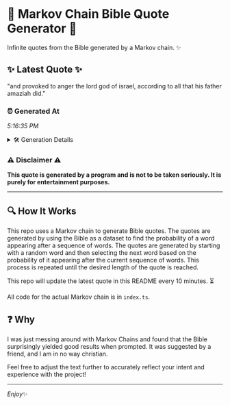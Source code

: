 # 📖 Markov Chain Bible Quote Generator 📖

Infinite quotes from the Bible generated by a Markov chain. ✨

## ✨ Latest Quote ✨
"and provoked to anger the lord god of israel, according to all that his father amaziah did."

### ⏰ Generated At
*5:16:35 PM*

<details>
    <summary>🛠️ Generation Details</summary>
    <p>
        <strong>🌱 Seed:</strong> and<br>
        <strong>🔄 Iterations:</strong> 16<br>
        <strong>📜 Context History:</strong><br>[ and ]: provoked<br>[ and, provoked ]: to<br>[ and, provoked, to ]: anger<br>[ and, provoked, to, anger ]: the<br>[ and, provoked, to, anger, the ]: lord<br>[ and, provoked, to, anger, the, lord ]: god<br>[ provoked, to, anger, the, lord, god ]: of<br>[ to, anger, the, lord, god, of ]: israel,<br>[ anger, the, lord, god, of, israel, ]: according<br>[ the, lord, god, of, israel,, according ]: to<br>[ lord, god, of, israel,, according, to ]: all<br>[ god, of, israel,, according, to, all ]: that<br>[ of, israel,, according, to, all, that ]: his<br>[ israel,, according, to, all, that, his ]: father<br>[ according, to, all, that, his, father ]: amaziah<br>[ to, all, that, his, father, amaziah ]: did.<br>
    </p>
</details>

### ⚠️ Disclaimer ⚠️
**This quote is generated by a program and is not to be taken seriously. It is purely for entertainment purposes.**

---

## 🔍 How It Works

This repo uses a Markov chain to generate Bible quotes. The quotes are generated by using the Bible as a dataset to find the probability of a word appearing after a sequence of words. The quotes are generated by starting with a random word and then selecting the next word based on the probability of it appearing after the current sequence of words. This process is repeated until the desired length of the quote is reached.

This repo will update the latest quote in this README every 10 minutes. ⏳

All code for the actual Markov chain is in `index.ts`.

## ❓ Why

I was just messing around with Markov Chains and found that the Bible surprisingly yielded good results when prompted. 
It was suggested by a friend, and I am in no way christian.

Feel free to adjust the text further to accurately reflect your intent and experience with the project!

---

*Enjoy*✨
